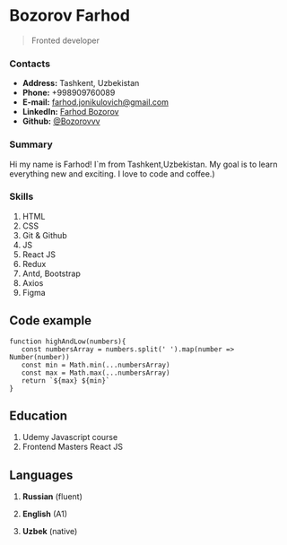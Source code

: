# **Bozorov Farhod**

> Fronted developer

### Contacts

- **Address:** Tashkent, Uzbekistan
- **Phone:** +998909760089
- **E-mail:** [farhod.jonikulovich@gmail.com][mail]
- **LinkedIn:** [Farhod Bozorov][linkedin]
- **Github:** [@Bozorovvv][github]

### Summary

Hi my name is Farhod! I`m from Tashkent,Uzbekistan. My goal is to learn everything new and exciting. I love to code and coffee.)

### Skills

1. HTML
2. CSS
3. Git & Github
4. JS
5. React JS
6. Redux
7. Antd, Bootstrap
8. Axios
9. Figma

## Code example

```
function highAndLow(numbers){
   const numbersArray = numbers.split(' ').map(number => Number(number))
   const min = Math.min(...numbersArray)
   const max = Math.max(...numbersArray)
   return `${max} ${min}`
}
```

## Education

1. Udemy Javascript course
2. Frontend Masters React JS

## Languages

1. **Russian** (fluent)
2. **English** (A1)
3. **Uzbek** (native)

   [linkedin]: https://www.linkedin.com/in/bozorovvv/
   [github]: https://github.com/Bozorovvv
   [mail]: https://www.farhod.jonikulovich@gmail.com
   [link]: https://github.com/Bozorovvv/rsschool-cv/
